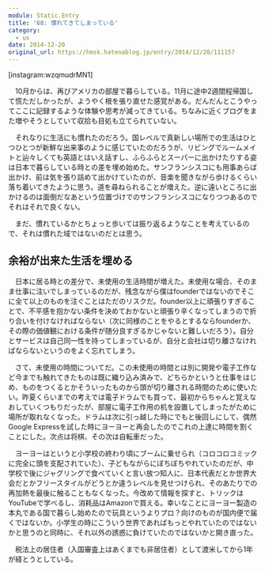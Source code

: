 ```yaml
---
module: Static.Entry
title: '68: 慣れてきてしまっている'
category:
  - us
date: 2014-12-20
original_url: https://hmsk.hatenablog.jp/entry/2014/12/20/111157
---
```


[instagram:wzqmudrMN1]

　10月からは、再びアメリカの部屋で暮らしている。11月に途中2週間程帰国して慌ただしかったが、ようやく根を張り直せた感覚がある。だんだんとこうやってここに記録するような体験や思考が減ってきている。ちなみに近くブログをまた増やそうとしていて収拾も目処も立てられていない。

　それなりに生活にも慣れたのだろう。国レベルで真新しい場所での生活はひとつひとつが新鮮な出来事のように感じていたのだろうが、リビングでルームメイトと辿々しくても英語とはいえ話すし、ふらふらとスーパーに出かけたりする姿は日本で暮らしている時との差を埋め始めた。サンフランシスコにも用事あらば出かけ、前は気を張り詰めて出かけていたのが、音楽を聞きながら歩けるくらい落ち着いてきたように思う。道を尋ねられることが増えた。逆に遠いところに出かけるのは面倒だなあという位置づけでのサンフランシスコになりつつあるのでそれはそれで良くない。

　まだ、慣れているかとちょっと歩いては振り返るようなことを考えているので、それは慣れた域ではないのだとは思う。

## 余裕が出来た生活を埋める

　日本に居る時との差分で、未使用の生活時間が増えた。未使用な場合、そのまま仕事に注いでしまっているのだが、残念ながら僕はfounderではないのでそこに全て以上のものを注ぐことはただのリスクだ。founder以上に頑張りすぎることで、不平感を抱かない条件を決めておかないと頑張り辛くなってしまうので折り合いを付けなければならない（次に同様のことをやるとするならfounderか、その際の価値観における条件が随分良すぎるかじゃないと難しいだろう）。自分とサービスは自己同一性を持ってしまっているが、自分と会社は切り離さなければならないというのをよく忘れてしまう。

　さて、未使用の時間についてだ。この未使用の時間とは別に開発や電子工作など今までも触れてきたものは既に織り込み済みで、どちらかというと仕事をはじめ、ものをつくるとかそういったものから頭が切り離される時間のために使いたい。昨夏くらいまでの考えでは電子ドラムでも買って、最初からちゃんと覚えなおしていくつもりだったが、部屋に電子工作用の机を設置してしまったがために場所が取れなくなった。ドラムは次に引っ越した時にでもと後回しにして、偶然Google Expressを試した時にヨーヨーと再会したのでこれの上達に時間を割くことにした。次点は将棋、その次は自転車だった。

　ヨーヨーはというと小学校の終わり頃にブームに乗せられ（コロコロコミックに完全に頭を支配されていた）、子どもながらにぼちぼちやれていたのだが、中学校で後にジャグリングで食べていくと言い放つ知人に、日本代表だとか世界大会だとかフリースタイルがどうとか違うレベルを見せつけられ、そのあたりでの再加熱を最後に触ることもなくなった。今改めて情報を探すと、トリックはYouTubeで学べるし、消耗品はAmazonで買える。幸いなことにヨーヨー製造の本丸である国で暮らし始めたので玩具というよりプロ？向けのものが国内便で届くではないか。小学生の時にこういう世界であればもっとやれていたのではないかと思うのと同時に、それ以外の誘惑に負けていたのではないかと開き直った。

　税法上の居住者（入国審査上はあくまでも非居住者）として渡米してから1年が経とうとしている。
